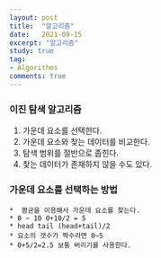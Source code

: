 ```yaml
---
layout: post
title:  "알고리즘"
date:   2021-09-15
excerpt: "알고리즘"
study: true
tag:
- Algorithms 
comments: true
---
```





### 이진 탐색 알고리즘
   1. 가운데 요소를 선택한다.
   2. 가운데 요소와 찾는 데이터를 비교한다.
   3. 탐색 범위를 절반으로 좁힌다.
   4. 찾는 데이터가 존재하지 않을 수도 있다.

### 가운데 요소를 선택하는 방법
    *  평균을 이용해서 가운데 요소를 찾는다.
    * 0 ~ 10 0+10/2 = 5
    * head tail (head+tail)/2
    * 요소의 갯수가 짝수라면 0~5
    * 0+5/2=2.5 보통 버리기를 사용한다.
